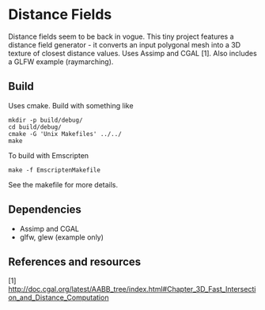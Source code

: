 Distance Fields
===============

Distance fields seem to be back in vogue. This tiny project features
a distance field generator - it converts an input polygonal mesh into a 3D texture
of closest distance values.
Uses Assimp and CGAL [1]. Also includes a GLFW example (raymarching).


Build
-----

Uses cmake. Build with something like
```
mkdir -p build/debug/
cd build/debug/
cmake -G 'Unix Makefiles' ../../
make
```

To build with Emscripten
```
make -f EmscriptenMakefile
```
See the makefile for more details.


Dependencies
------------

- Assimp and CGAL
- glfw, glew (example only)


References and resources
------------------------

[1] http://doc.cgal.org/latest/AABB_tree/index.html#Chapter_3D_Fast_Intersection_and_Distance_Computation
